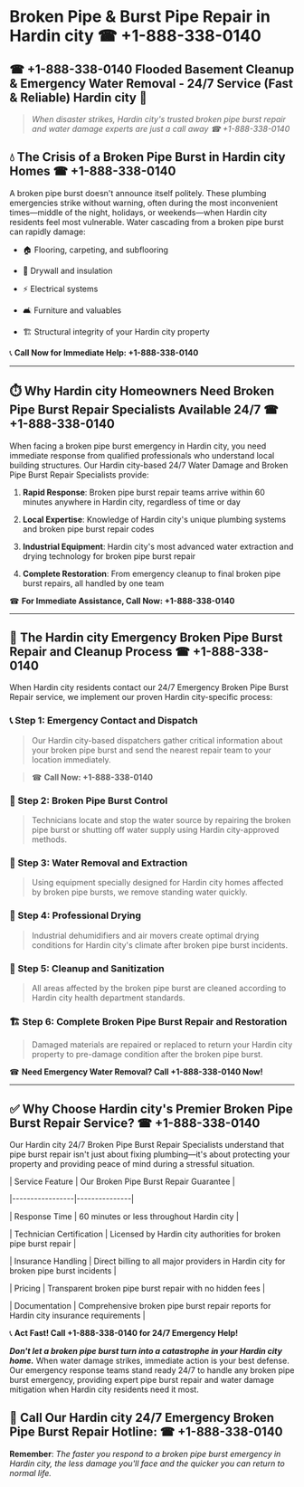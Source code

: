 # Broken Pipe & Burst Pipe Repair in Hardin city ☎ +1-888-338-0140  
## ☎ +1-888-338-0140 Flooded Basement Cleanup & Emergency Water Removal - 24/7 Service (Fast & Reliable) Hardin city 🚨  

> *When disaster strikes, Hardin city's trusted broken pipe burst repair and water damage experts are just a call away ☎ +1-888-338-0140*  

## 💧 The Crisis of a Broken Pipe Burst in Hardin city Homes ☎ +1-888-338-0140  

A broken pipe burst doesn't announce itself politely. These plumbing emergencies strike without warning, often during the most inconvenient times—middle of the night, holidays, or weekends—when Hardin city residents feel most vulnerable. Water cascading from a broken pipe burst can rapidly damage:  

* 🏠 Flooring, carpeting, and subflooring  
* 🧱 Drywall and insulation  
* ⚡ Electrical systems  
* 🛋️ Furniture and valuables  
* 🏗️ Structural integrity of your Hardin city property  

📞 **Call Now for Immediate Help: +1-888-338-0140**  

---  

## ⏱️ Why Hardin city Homeowners Need Broken Pipe Burst Repair Specialists Available 24/7 ☎ +1-888-338-0140  

When facing a broken pipe burst emergency in Hardin city, you need immediate response from qualified professionals who understand local building structures. Our Hardin city-based 24/7 Water Damage and Broken Pipe Burst Repair Specialists provide:  

1. **Rapid Response**: Broken pipe burst repair teams arrive within 60 minutes anywhere in Hardin city, regardless of time or day  
2. **Local Expertise**: Knowledge of Hardin city's unique plumbing systems and broken pipe burst repair codes  
3. **Industrial Equipment**: Hardin city's most advanced water extraction and drying technology for broken pipe burst repair  
4. **Complete Restoration**: From emergency cleanup to final broken pipe burst repairs, all handled by one team  

☎ **For Immediate Assistance, Call Now: +1-888-338-0140**  

---  

## 🔧 The Hardin city Emergency Broken Pipe Burst Repair and Cleanup Process ☎ +1-888-338-0140  

When Hardin city residents contact our 24/7 Emergency Broken Pipe Burst Repair service, we implement our proven Hardin city-specific process:  

### 📞 Step 1: Emergency Contact and Dispatch  
> Our Hardin city-based dispatchers gather critical information about your broken pipe burst and send the nearest repair team to your location immediately.  
> ☎ **Call Now: +1-888-338-0140**  

### 🚿 Step 2: Broken Pipe Burst Control  
> Technicians locate and stop the water source by repairing the broken pipe burst or shutting off water supply using Hardin city-approved methods.  

### 🌊 Step 3: Water Removal and Extraction  
> Using equipment specially designed for Hardin city homes affected by broken pipe bursts, we remove standing water quickly.  

### 💨 Step 4: Professional Drying  
> Industrial dehumidifiers and air movers create optimal drying conditions for Hardin city's climate after broken pipe burst incidents.  

### 🧼 Step 5: Cleanup and Sanitization  
> All areas affected by the broken pipe burst are cleaned according to Hardin city health department standards.  

### 🏗️ Step 6: Complete Broken Pipe Burst Repair and Restoration  
> Damaged materials are repaired or replaced to return your Hardin city property to pre-damage condition after the broken pipe burst.  

☎ **Need Emergency Water Removal? Call +1-888-338-0140 Now!**  

---  

## ✅ Why Choose Hardin city's Premier Broken Pipe Burst Repair Service? ☎ +1-888-338-0140  

Our Hardin city 24/7 Broken Pipe Burst Repair Specialists understand that pipe burst repair isn't just about fixing plumbing—it's about protecting your property and providing peace of mind during a stressful situation.  

| Service Feature | Our Broken Pipe Burst Repair Guarantee |  
|-----------------|---------------|  
| Response Time | 60 minutes or less throughout Hardin city |  
| Technician Certification | Licensed by Hardin city authorities for broken pipe burst repair |  
| Insurance Handling | Direct billing to all major providers in Hardin city for broken pipe burst incidents |  
| Pricing | Transparent broken pipe burst repair with no hidden fees |  
| Documentation | Comprehensive broken pipe burst repair reports for Hardin city insurance requirements |  

📞 **Act Fast! Call +1-888-338-0140 for 24/7 Emergency Help!**  

***Don't let a broken pipe burst turn into a catastrophe in your Hardin city home.*** When water damage strikes, immediate action is your best defense. Our emergency response teams stand ready 24/7 to handle any broken pipe burst emergency, providing expert pipe burst repair and water damage mitigation when Hardin city residents need it most.  

## 📱 Call Our Hardin city 24/7 Emergency Broken Pipe Burst Repair Hotline: ☎ +1-888-338-0140  

**Remember**: *The faster you respond to a broken pipe burst emergency in Hardin city, the less damage you'll face and the quicker you can return to normal life.*